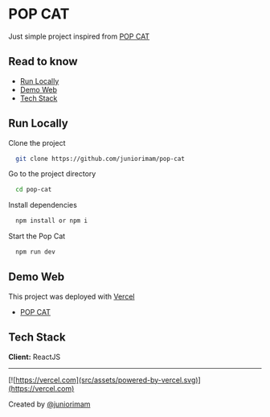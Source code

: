 # POP CAT

Just simple project inspired from [POP CAT](https://popcat.click/)

## Read to know

- [Run Locally](#run-locally)
- [Demo Web](#demo-web)
- [Tech Stack](#tech-stack)

## Run Locally

Clone the project

```bash
  git clone https://github.com/juniorimam/pop-cat
```

Go to the project directory

```bash
  cd pop-cat
```

Install dependencies

```bash
  npm install or npm i
```

Start the Pop Cat

```bash
  npm run dev
```

## Demo Web

This project was deployed with [Vercel](https://vercel.com/)

- [POP CAT](https://pop-cat.vercel.app/)

## Tech Stack

**Client:** ReactJS

---

[![https://vercel.com](src/assets/powered-by-vercel.svg)](https://vercel.com)

Created by [@juniorimam](https://github.com/juniorimam)
